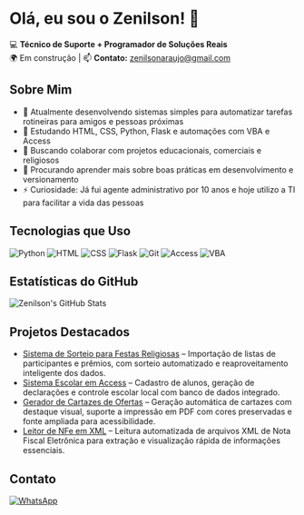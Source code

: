 # Olá, eu sou o Zenilson! 👋

💻 **Técnico de Suporte + Programador de Soluções Reais**  
🌍 Em construção | 📫 **Contato:** zenilsonaraujo@gmail.com

## Sobre Mim
- 🔭 Atualmente desenvolvendo sistemas simples para automatizar tarefas rotineiras para amigos e pessoas próximas
- 🌱 Estudando HTML, CSS, Python, Flask e automações com VBA e Access
- 👯 Buscando colaborar com projetos educacionais, comerciais e religiosos
- 🤔 Procurando aprender mais sobre boas práticas em desenvolvimento e versionamento
- ⚡ Curiosidade: Já fui agente administrativo por 10 anos e hoje utilizo a TI para facilitar a vida das pessoas

## Tecnologias que Uso
![Python](https://img.shields.io/badge/-Python-blue?logo=python)
![HTML](https://img.shields.io/badge/-HTML5-orange?logo=html5)
![CSS](https://img.shields.io/badge/-CSS3-blue?logo=css3)
![Flask](https://img.shields.io/badge/-Flask-black?logo=flask)
![Git](https://img.shields.io/badge/-Git-orange?logo=git)
![Access](https://img.shields.io/badge/-MS%20Access-red?logo=microsoft-access)
![VBA](https://img.shields.io/badge/-VBA-green?logo=microsoft)

## Estatísticas do GitHub
![Zenilson's GitHub Stats](https://github-readme-stats.vercel.app/api?username=zenilson&show_icons=true&theme=dracula)

## Projetos Destacados
- [Sistema de Sorteio para Festas Religiosas](#) – Importação de listas de participantes e prêmios, com sorteio automatizado e reaproveitamento inteligente dos dados.
- [Sistema Escolar em Access](#) – Cadastro de alunos, geração de declarações e controle escolar local com banco de dados integrado.
- [Gerador de Cartazes de Ofertas](#) – Geração automática de cartazes com destaque visual, suporte a impressão em PDF com cores preservadas e fonte ampliada para acessibilidade.
- [Leitor de NFe em XML](#) – Leitura automatizada de arquivos XML de Nota Fiscal Eletrônica para extração e visualização rápida de informações essenciais.

## Contato
[![WhatsApp](https://img.shields.io/badge/-WhatsApp-25D366?logo=whatsapp)](https://wa.me/5548998273891)
